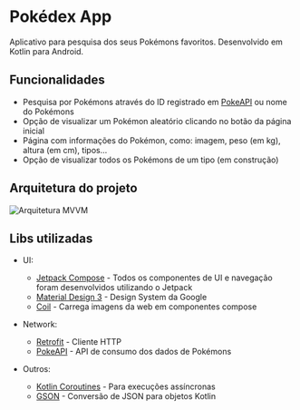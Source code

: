 # Pokédex App

Aplicativo para pesquisa dos seus Pokémons favoritos.
Desenvolvido em Kotlin para Android.



## Funcionalidades

- Pesquisa por Pokémons através do ID registrado em [PokeAPI](https://pokeapi.co/) ou nome do Pokémons
- Opção de visualizar um Pokémon aleatório clicando no botão da página inicial
- Página com informações do Pokémon, como: imagem, peso (em kg), altura (em cm), tipos...
- Opção de visualizar todos os Pokémons de um tipo (em construção)

## Arquitetura do projeto

![Arquitetura MVVM](https://user-images.githubusercontent.com/50722304/217170878-4fffed51-4948-4bc3-85c7-ccbc20b146a5.png)

## Libs utilizadas

* UI: 
    * [Jetpack Compose](https://developer.android.com/jetpack/compose) - Todos os componentes de UI e navegação foram desenvolvidos utilizando o Jetpack
    * [Material Design 3](https://m3.material.io/) - Design System da Google
    * [Coil](https://coil-kt.github.io/coil/compose/) - Carrega imagens da web em componentes compose

* Network:
    * [Retrofit](https://square.github.io/retrofit/) - Cliente HTTP
    * [PokeAPI](https://pokeapi.co/) - API de consumo dos dados de Pokémons

* Outros:
    * [Kotlin Coroutines](https://developer.android.com/kotlin/coroutines) - Para execuções assíncronas
    * [GSON](https://github.com/square/retrofit/tree/master/retrofit-converters/gson) - Conversão de JSON para objetos Kotlin
